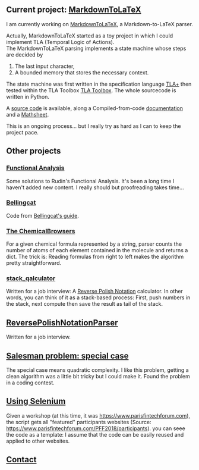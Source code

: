 ## Current project: [MarkdownToLaTeX](https://pypi.org/project/MarkdownToLaTeX) 
I am currently working on 
[MarkdownToLaTeX](https://pypi.org/project/MarkdownToLaTeX), a Markdown-to-LaTeX parser.  

Actually, MarkdownToLaTeX started as a toy project in which I could implement TLA (Temporal Logic of Actions).  
The MarkdownToLaTeX parsing implements a state machine whose steps are decided by
1. The last input character,
2. A bounded memory that stores the necessary context.

The state machine was first written in the specification language [TLA+](https://github.com/tlaplus) then tested 
within the TLA Toolbox [TLA Toolbox](https://github.com/tlaplus). The whole sourcecode is written in Python.  

A [source code](https://github.com/gitcordier/MarkdownToLaTeX) is available, 
along a 
Compiled-from-code [documentation](https://markdowntolatex.readthedocs.io) and a
[Mathsheet](https://github.com/gitcordier/MarkdownToLaTeX/blob/main/MarkdownToLaTeX_Mathsheet.pdf).  

This is an ongoing process… but I really try as hard as I can to keep the project pace.
## Other projects
### [Functional Analysis](https://github.com/gitcordier/FunctionalAnalysis)
Some solutions to Rudin's Functional Analysis. 
It's been a long time I haven't added new content. I really should but proofreading takes time…
### [Bellingcat](https://github.com/gitcordier/bellingcat)
Code from [Bellingcat's guide](https://www.bellingcat.com/category/resources/how-tos).
### [The ChemicalBrowsers](https://github.com/gitcordier/TheChemicalBrowsers)
For a given chemical formula represented by a string, parser counts the number of atoms of each element contained in the molecule and returns a dict. The trick is: Reading formulas from right to left makes the algorithm pretty straightforward.
### [stack_qalculator](https://github.com/gitcordier/stack_qalculator)
Written for a job interview: A
[Reverse Polish Notation](https://en.wikipedia.org/wiki/Reverse_Polish_notation) calculator. 
In other words, you can think of it as a stack-based process: First, push numbers in the stack, next compute then save the result as tail of the stack. 
##  [ReversePolishNotationParser](https://github.com/gitcordier/ReversePolishNotationParser)
Written for a job interview. 
## [Salesman problem: special case](https://github.com/gitcordier/minimal_length_of_graph_traversal)
The special case means quadratic complexity. I like this problem, getting a clean algorithm was a little bit tricky but I could make it. Found the problem in a coding contest.
## [Using Selenium](https://github.com/gitcordier/selenium)
Given a workshop (at this time, it was https://www.parisfintechforum.com), the script gets all "featured" participants websites (Source: https://www.parisfintechforum.com/PFF2018/participants).
you can seee the code as a template: I assume that the code can be easily reused and applied to other websites.
## [Contact](https://www.linkedin.com/in/gabriel-cordier-58097494)



